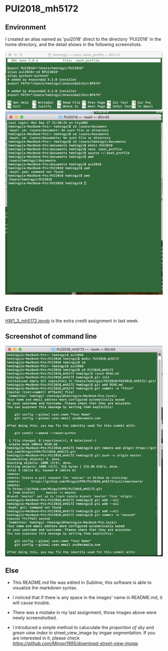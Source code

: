 # PUI2018_mh5172

## Environment
I created an alias named as 'pui2018' direct to the directory 'PUI2018' in the home directory, and the detail shows in the following screenshots.

![Alt text](HW1_mh5172/bash_profile.png)
![Alt text](HW1_mh5172/terminal.png)

## Extra Credit
[HW1\_3_mh5172.ipynb](HW1_3_mh5172.ipynb) is the extra credit assignment in last week.


## Screenshot of command line
![Alt text](HW1_mh5172/command_line.png)

## Else

- This README.md file was edited in _Sublime_, this software is able to visualize the markdown syntax.

- I noticed that if there is any space in the images' name in README.md, it will cause trouble.

- There was a mistake in my last assignment, those images above were newly screenshotted.

- I introduced a simple method to caluculate the _proportion of sky_ and _green view index_ in street_view_image by imgae segmentation. If you are interested in it, please check _https://github.com/Mingyi1995/download-street-view-image_

